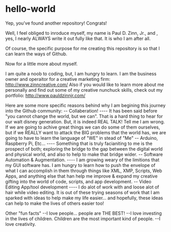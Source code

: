 # hello-world
Yep, you've found another repository! Congrats!

Well, I feel obliged to inroduce myself, my name is Paul D. Zinn, Jr., and , yes, I nearly ALWAYS write it out fully like that. It is who I am after all.

Of course, the specific purpose for me creating this repository is so that I can learn the ways of Github.

Now for a little more about myself.

I am quite a noob to coding, but, I am hungry to learn. 
I am the business owner and operaitor for a creative marketing firm:
http://www.zinncreative.com/
Also if you would like to learn more about me personally and find out some of my creative nunchuck skills, check out my portfolio:
http://www.pauldzinnjr.com/

Here are some more specific reasons behind why I am begining this journey into the Github community:
-- Collaberation!
---- It has been said before "you cannot change the world, but we can". That is a hard thing to hear for our walt disney generation. But, it is indeed REAL TALK! Tell me I am wrong. If we are going to achive great things we can do some of them ourselves, but if we REALLY want to attack the BIG problems that the world has, we are going to have to learn the language of "WE" in stead of "Me"
-- Arduino, Raspberry Pi, Etc...
---- Something that is truly facianiting to me is the prospect of both; exploring the bridge to the gap between the digital world and physical world, and also to help to make that bridge wider. 
-- Software Automation & Augmentation.
---- I am growing weary of the limitions that my GUI software has. I am hungry to learn how to push the envelope of what I can accomplish in them through things like XML, XMP, Scripts, Web Apps, and anything else that han help me improve & expand my creative gifting into the world of code, scripts, and app development.
-- Video Editing App/tool development
---- I do alot of work with and loose alot of hair while video editing. It is out of these trying seasons of work that I am sparked with ideas to help make my life easier... and hopefully, these ideas can help to make the lives of others easier too! 

Other "fun facts"
--I love people... people are THE BEST!
--I love investing in the lives of children. Children are the most important kind of people.
--I love creativity.
